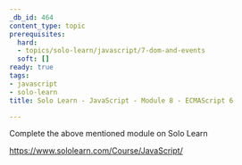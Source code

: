 ```yaml
---
_db_id: 464
content_type: topic
prerequisites:
  hard:
  - topics/solo-learn/javascript/7-dom-and-events
  soft: []
ready: true
tags:
- javascript
- solo-learn
title: Solo Learn - JavaScript - Module 8 - ECMAScript 6

---
```


Complete the above mentioned module on Solo Learn

https://www.sololearn.com/Course/JavaScript/